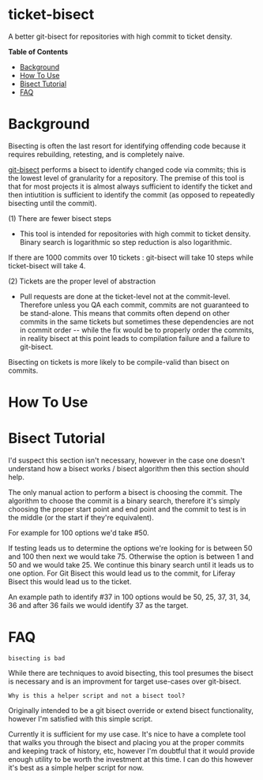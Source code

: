 # ticket-bisect

A better git-bisect for repositories with high commit to ticket density.

**Table of Contents**
- [Background](#background)
- [How To Use](#how-to-use)
- [Bisect Tutorial](#bisect-tutorial)
- [FAQ](#faq)

# Background

Bisecting is often the last resort for identifying offending code because it requires rebuilding, retesting, and is completely naive.

[git-bisect](https://git-scm.com/docs/git-bisect) performs a bisect to identify changed code via commits; this is the lowest level of granularity for a repository.  The premise of this tool is that for most projects it is almost always sufficient to identify the ticket and then intiutition is sufficient to identify the commit (as opposed to repeatedly bisecting until the commit).  

(1) There are fewer bisect steps

* This tool is intended for repositories with high commit to ticket density.  Binary search is logarithmic so step reduction is also logarithmic.

If there are 1000 commits over 10 tickets : git-bisect will take 10 steps while ticket-bisect will take 4.

(2) Tickets are the proper level of abstraction

* Pull requests are done at the ticket-level not at the commit-level.  Therefore unless you QA each commit, commits are not guaranteed to be stand-alone.  This means that commits often depend on other commits in the same tickets but sometimes these dependencies are not in commit order -- while the fix would be to properly order the commits, in reality bisect at this point leads to compilation failure and a failure to git-bisect.

Bisecting on tickets is more likely to be compile-valid than bisect on commits.

# How To Use

# Bisect Tutorial

I'd suspect this section isn't necessary, however in the case one doesn't understand how a bisect works / bisect algorithm then this section should help.

The only manual action to perform a bisect is choosing the commit. The algorithm to choose the commit is a binary search, therefore it's simply choosing the proper start point and end point and the commit to test is in the middle (or the start if they're equivalent).

For example for 100 options we'd take #50.

If testing leads us to determine the options we're looking for is between 50 and 100 then next we would take 75.
Otherwise the option is between 1 and 50 and we would take 25.
We continue this binary search until it leads us to one option. For Git Bisect this would lead us to the commit, for Liferay Bisect this would lead us to the ticket.

An example path to identify #37 in 100 options would be 50, 25, 37, 31, 34, 36 and after 36 fails we would identify 37 as the target.

# FAQ

	bisecting is bad

While there are techniques to avoid bisecting, this tool presumes the bisect is necessary and is an improvment for target use-cases over git-bisect.

	Why is this a helper script and not a bisect tool?

Originally intended to be a git bisect override or extend bisect functionality, however I'm satisfied with this simple script. 

Currently it is sufficient for my use case.  It's nice to have a complete tool that walks you through the bisect and placing you at the proper commits and keeping track of history, etc, however I'm doubtful that it would provide enough utility to be worth the investment at this time.  I can do this however it's best as a simple helper script for now.